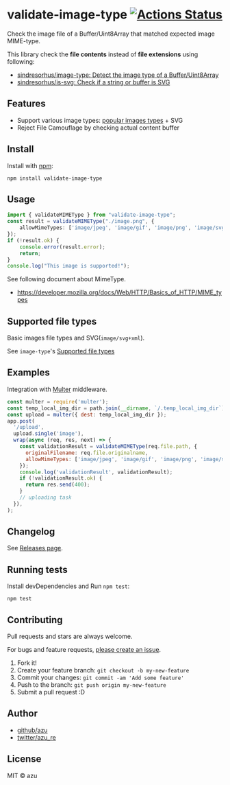 # validate-image-type [![Actions Status](https://github.com/azu/validate-image-type/workflows/test/badge.svg)](https://github.com/azu/validate-image-type/actions?query=workflow%3A"test")

Check the image file of a Buffer/Uint8Array that matched expected image MIME-type.

This library check the **file contents** instead of **file extensions** using following:

- [sindresorhus/image-type: Detect the image type of a Buffer/Uint8Array](https://github.com/sindresorhus/image-type)
- [sindresorhus/is-svg: Check if a string or buffer is SVG](https://github.com/sindresorhus/is-svg)

## Features

- Support various image types: [popular images types](https://github.com/sindresorhus/image-type#supported-file-types) + SVG
- Reject File Camouflage by checking actual content buffer

## Install

Install with [npm](https://www.npmjs.com/):

    npm install validate-image-type

## Usage

```ts
import { validateMIMEType } from "validate-image-type";
const result = validateMIMEType("./image.png", {
    allowMimeTypes: ['image/jpeg', 'image/gif', 'image/png', 'image/svg+xml']
});
if (!result.ok) {
    console.error(result.error);
    return;
}
console.log("This image is supported!");
```

See following document about MimeType.

- https://developer.mozilla.org/docs/Web/HTTP/Basics_of_HTTP/MIME_types

## Supported file types 

Basic images file types and SVG(`image/svg+xml`).

See `image-type`'s [Supported file types](https://github.com/sindresorhus/image-type#supported-file-types)

## Examples

Integration with [Multer](https://github.com/expressjs/multer) middleware.

```js
const multer = require('multer');
const temp_local_img_dir = path.join(__dirname, `/.temp_local_img_dir`);
const upload = multer({ dest: temp_local_img_dir });
app.post(
  '/upload',
  upload.single('image'),
  wrap(async (req, res, next) => {
    const validationResult = validateMIMEType(req.file.path, {
      originalFilename: req.file.originalname,
      allowMimeTypes: ['image/jpeg', 'image/gif', 'image/png', 'image/svg+xml'],
    });
    console.log('validationResult', validationResult);
    if (!validationResult.ok) {
      return res.send(400);
    }
    // uploading task
  }),
);
```

## Changelog

See [Releases page](https://github.com/azu/validate-image-type/releases).

## Running tests

Install devDependencies and Run `npm test`:

    npm test

## Contributing

Pull requests and stars are always welcome.

For bugs and feature requests, [please create an issue](https://github.com/azu/validate-image-type/issues).

1. Fork it!
2. Create your feature branch: `git checkout -b my-new-feature`
3. Commit your changes: `git commit -am 'Add some feature'`
4. Push to the branch: `git push origin my-new-feature`
5. Submit a pull request :D

## Author

- [github/azu](https://github.com/azu)
- [twitter/azu_re](https://twitter.com/azu_re)

## License

MIT © azu
